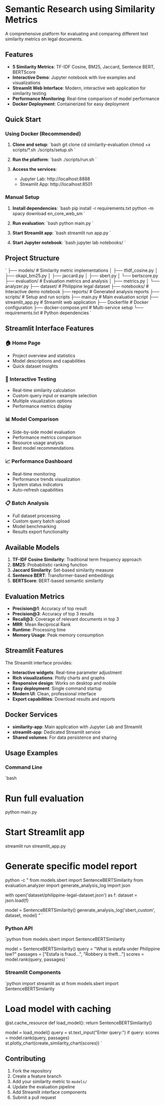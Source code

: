 # Semantic Research using Similarity Metrics

A comprehensive platform for evaluating and comparing different text similarity metrics on legal documents.

## Features

- **5 Similarity Metrics**: TF-IDF Cosine, BM25, Jaccard, Sentence BERT, BERTScore
- **Interactive Demo**: Jupyter notebook with live examples and visualizations
- **Streamlit Web Interface**: Modern, interactive web application for similarity testing
- **Performance Monitoring**: Real-time comparison of model performance
- **Docker Deployment**: Containerized for easy deployment

## Quick Start

### Using Docker (Recommended)

1. **Clone and setup**:
   \`bash
   git clone <repository>
   cd similarity-evaluation
   chmod +x scripts/*.sh
   ./scripts/setup.sh
   \`

2. **Run the platform**:
   \`bash
   ./scripts/run.sh
   \`

3. **Access the services**:
   - Jupyter Lab: http://localhost:8888
   - Streamlit App: http://localhost:8501

### Manual Setup

1. **Install dependencies**:
   \`bash
   pip install -r requirements.txt
   python -m spacy download en_core_web_sm
   \`

2. **Run evaluation**:
   \`bash
   python main.py
   \`

3. **Start Streamlit app**:
   \`bash
   streamlit run app.py
   \`

4. **Start Jupyter notebook**:
   \`bash
   jupyter lab notebooks/
   \`

## Project Structure

\`
├── models/                 # Similarity metric implementations
│   ├── tfidf_cosine.py
│   ├── okapi_bm25.py
│   ├── jaccard.py
│   ├── sbert.py
│   └── bertscore.py
├── evaluation/             # Evaluation metrics and analysis
│   ├── metrics.py
│   └── analyzer.py
├── dataset/               # Philippine legal dataset
├── notebooks/             # Interactive demo notebook
├── reports/               # Generated analysis reports
├── scripts/               # Setup and run scripts
├── main.py               # Main evaluation script
├── streamlit_app.py      # Streamlit web application
├── Dockerfile            # Docker configuration
├── docker-compose.yml    # Multi-service setup
└── requirements.txt      # Python dependencies
\`

## Streamlit Interface Features

### 🏠 Home Page
- Project overview and statistics
- Model descriptions and capabilities
- Quick dataset insights

### 🧪 Interactive Testing
- Real-time similarity calculation
- Custom query input or example selection
- Multiple visualization options
- Performance metrics display

### 📊 Model Comparison
- Side-by-side model evaluation
- Performance metrics comparison
- Resource usage analysis
- Best model recommendations

### 📈 Performance Dashboard
- Real-time monitoring
- Performance trends visualization
- System status indicators
- Auto-refresh capabilities

### 📋 Batch Analysis
- Full dataset processing
- Custom query batch upload
- Model benchmarking
- Results export functionality

## Available Models

1. **TF-IDF Cosine Similarity**: Traditional term frequency approach
2. **BM25**: Probabilistic ranking function
3. **Jaccard Similarity**: Set-based similarity measure
4. **Sentence BERT**: Transformer-based embeddings
5. **BERTScore**: BERT-based semantic similarity

## Evaluation Metrics

- **Precision@1**: Accuracy of top result
- **Precision@3**: Accuracy of top 3 results
- **Recall@3**: Coverage of relevant documents in top 3
- **MRR**: Mean Reciprocal Rank
- **Runtime**: Processing time
- **Memory Usage**: Peak memory consumption

## Streamlit Features

The Streamlit interface provides:
- **Interactive widgets**: Real-time parameter adjustment
- **Rich visualizations**: Plotly charts and graphs
- **Responsive design**: Works on desktop and mobile
- **Easy deployment**: Single command startup
- **Modern UI**: Clean, professional interface
- **Export capabilities**: Download results and reports

## Docker Services

- **similarity-app**: Main application with Jupyter Lab and Streamlit
- **streamlit-app**: Dedicated Streamlit service
- **Shared volumes**: For data persistence and sharing

## Usage Examples

### Command Line
\`bash
# Run full evaluation
python main.py

# Start Streamlit app
streamlit run streamlit_app.py

# Generate specific model report
python -c "
from models.sbert import SentenceBERTSimilarity
from evaluation.analyzer import generate_analysis_log
import json

with open('dataset/philippine-legal-dataset.json') as f:
    dataset = json.load(f)

model = SentenceBERTSimilarity()
generate_analysis_log('sbert_custom', dataset, model)
"
\`

### Python API
\`python
from models.sbert import SentenceBERTSimilarity

model = SentenceBERTSimilarity()
query = "What is estafa under Philippine law?"
passages = ["Estafa is fraud...", "Robbery is theft..."]
scores = model.rank(query, passages)
\`

### Streamlit Components
\`python
import streamlit as st
from models.sbert import SentenceBERTSimilarity

# Load model with caching
@st.cache_resource
def load_model():
    return SentenceBERTSimilarity()

model = load_model()
query = st.text_input("Enter query:")
if query:
    scores = model.rank(query, passages)
    st.plotly_chart(create_similarity_chart(scores))
\`

## Contributing

1. Fork the repository
2. Create a feature branch
3. Add your similarity metric to `models/`
4. Update the evaluation pipeline
5. Add Streamlit interface components
6. Submit a pull request